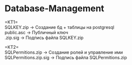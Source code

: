 # Database-Management

=KT1=                                           
SQLKEY.zip -> Создание бд + таблицы на postgresql                    
public.asc -> Публичный ключ                     
.zip.sig -> Подпись файла SQLKEY.zip                    

=KT2=                     
SQLPermitions.zip -> Создание ролей и управление ими                     
SQLPermitions.zip.sig -> Подпись файла SQLPermitions.zip                     
